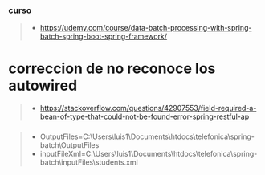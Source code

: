 ### curso
>- https://udemy.com/course/data-batch-processing-with-spring-batch-spring-boot-spring-framework/


# correccion de no reconoce los autowired
>- https://stackoverflow.com/questions/42907553/field-required-a-bean-of-type-that-could-not-be-found-error-spring-restful-ap


###
>- OutputFiles=C:\\Users\\luis1\\Documents\\htdocs\\telefonica\\spring-batch\\OutputFiles
>- inputFileXml=C:\\Users\\luis1\\Documents\\htdocs\\telefonica\\spring-batch\\inputFiles\\students.xml
